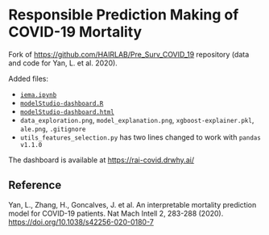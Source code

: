 # Responsible Prediction Making of COVID-19 Mortality

Fork of https://github.com/HAIRLAB/Pre_Surv_COVID_19 repository (data and code for Yan, L. et al. 2020).

Added files:

- [`iema.ipynb`](https://github.com/hbaniecki/Pre_Surv_COVID_19/blob/master/iema.ipynb)
- [`modelStudio-dashboard.R`](https://github.com/hbaniecki/Pre-Surv-COVID-19/blob/master/modelStudio-dashboard.R)
- [`modelStudio-dashboard.html`](https://hbaniecki.github.io/Pre-Surv-COVID-19/)
- `data_exploration.png`, `model_explanation.png`, `xgboost-explainer.pkl`, `ale.png`, `.gitignore`
- `utils_features_selection.py` has two lines changed to work with `pandas v1.1.0`

The dashboard is available at https://rai-covid.drwhy.ai/

## Reference

Yan, L., Zhang, H., Goncalves, J. et al. An interpretable mortality prediction model for COVID-19 patients. Nat Mach Intell 2, 283-288 (2020). https://doi.org/10.1038/s42256-020-0180-7
